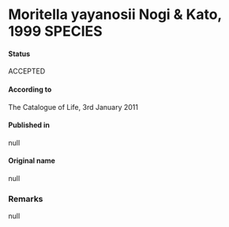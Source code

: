 # Moritella yayanosii Nogi & Kato, 1999 SPECIES

#### Status
ACCEPTED

#### According to
The Catalogue of Life, 3rd January 2011

#### Published in
null

#### Original name
null

### Remarks
null